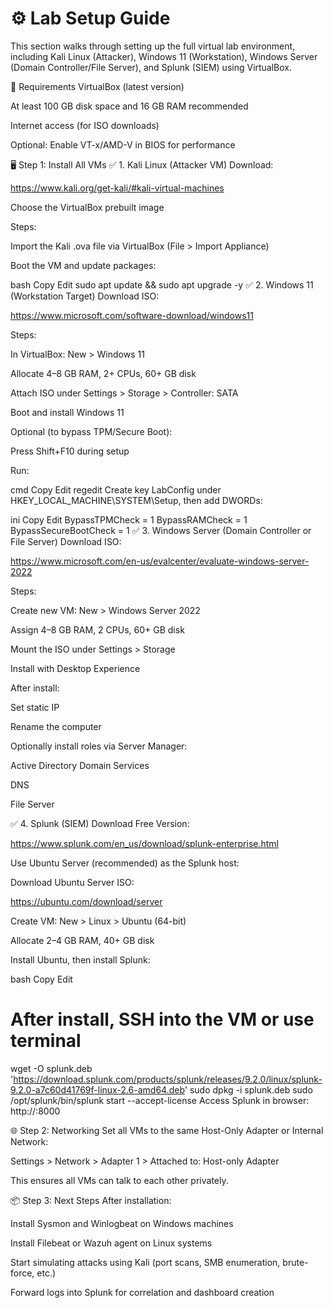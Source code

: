 
# ⚙️ Lab Setup Guide
This section walks through setting up the full virtual lab environment, including Kali Linux (Attacker), Windows 11 (Workstation), Windows Server (Domain Controller/File Server), and Splunk (SIEM) using VirtualBox.

🧰 Requirements
VirtualBox (latest version)

At least 100 GB disk space and 16 GB RAM recommended

Internet access (for ISO downloads)

Optional: Enable VT-x/AMD-V in BIOS for performance

🖥️ Step 1: Install All VMs
✅ 1. Kali Linux (Attacker VM)
Download:

https://www.kali.org/get-kali/#kali-virtual-machines

Choose the VirtualBox prebuilt image

Steps:

Import the Kali .ova file via VirtualBox (File > Import Appliance)

Boot the VM and update packages:

bash
Copy
Edit
sudo apt update && sudo apt upgrade -y
✅ 2. Windows 11 (Workstation Target)
Download ISO:

https://www.microsoft.com/software-download/windows11

Steps:

In VirtualBox: New > Windows 11

Allocate 4–8 GB RAM, 2+ CPUs, 60+ GB disk

Attach ISO under Settings > Storage > Controller: SATA

Boot and install Windows 11

Optional (to bypass TPM/Secure Boot):

Press Shift+F10 during setup

Run:

cmd
Copy
Edit
regedit
Create key LabConfig under HKEY_LOCAL_MACHINE\SYSTEM\Setup, then add DWORDs:

ini
Copy
Edit
BypassTPMCheck       = 1
BypassRAMCheck       = 1
BypassSecureBootCheck = 1
✅ 3. Windows Server (Domain Controller or File Server)
Download ISO:

https://www.microsoft.com/en-us/evalcenter/evaluate-windows-server-2022

Steps:

Create new VM: New > Windows Server 2022

Assign 4–8 GB RAM, 2 CPUs, 60+ GB disk

Mount the ISO under Settings > Storage

Install with Desktop Experience

After install:

Set static IP

Rename the computer

Optionally install roles via Server Manager:

Active Directory Domain Services

DNS

File Server

✅ 4. Splunk (SIEM)
Download Free Version:

https://www.splunk.com/en_us/download/splunk-enterprise.html

Use Ubuntu Server (recommended) as the Splunk host:

Download Ubuntu Server ISO:

https://ubuntu.com/download/server

Create VM: New > Linux > Ubuntu (64-bit)

Allocate 2–4 GB RAM, 40+ GB disk

Install Ubuntu, then install Splunk:

bash
Copy
Edit
# After install, SSH into the VM or use terminal
wget -O splunk.deb 'https://download.splunk.com/products/splunk/releases/9.2.0/linux/splunk-9.2.0-a7c60d41769f-linux-2.6-amd64.deb'
sudo dpkg -i splunk.deb
sudo /opt/splunk/bin/splunk start --accept-license
Access Splunk in browser:
http://<splunk-vm-ip>:8000

🌐 Step 2: Networking
Set all VMs to the same Host-Only Adapter or Internal Network:

Settings > Network > Adapter 1 > Attached to: Host-only Adapter

This ensures all VMs can talk to each other privately.

📦 Step 3: Next Steps
After installation:

Install Sysmon and Winlogbeat on Windows machines

Install Filebeat or Wazuh agent on Linux systems

Start simulating attacks using Kali (port scans, SMB enumeration, brute-force, etc.)

Forward logs into Splunk for correlation and dashboard creation


